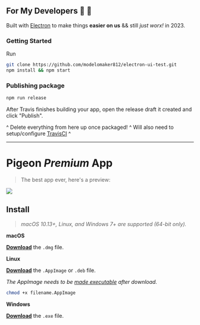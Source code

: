## For My Developers 🖤 🍻

Built with [Electron](https://electronjs.org) to make things **easier on us** && still *just worx!* in 2023.

### Getting Started

Run

```sh
git clone https://github.com/modelomaker812/electron-ui-test.git
npm install && npm start
```

### Publishing package

```sh
npm run release
```

After Travis finishes building your app, open the release draft it created and click "Publish".

^ Delete everything from here up once packaged! ^ Will also need to setup/configure [TravisCI](https://www.travis-ci.com/) ^


---

# Pigeon *Premium* App 

> The best app ever, here's a preview:

![](https://hackmd.io/_uploads/SklhcOVH3.png)


## Install

> *macOS 10.13+, Linux, and Windows 7+ are supported (64-bit only).*

**macOS**

[**Download**](https://github.com/user/repo/releases/latest) the `.dmg` file.

**Linux**

[**Download**](https://github.com/user/repo/releases/latest) the `.AppImage` or `.deb` file.

*The AppImage needs to be [made executable](http://discourse.appimage.org/t/how-to-make-an-appimage-executable/80) after download.*

```bash
chmod +x filename.AppImage
```

**Windows**

[**Download**](https://github.com/user/repo/releases/latest) the `.exe` file.
